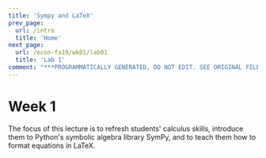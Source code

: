 ```yaml
---
title: 'Sympy and LaTeX'
prev_page:
  url: /intro
  title: 'Home'
next_page:
  url: /econ-fa19/wk01/lab01
  title: 'Lab 1'
comment: "***PROGRAMMATICALLY GENERATED, DO NOT EDIT. SEE ORIGINAL FILES IN /content***"
---
```

# Week 1

The focus of this lecture is to refresh students' calculus skills, introduce them to Python's symbolic algebra library SymPy, and to teach them how to format equations in LaTeX.
